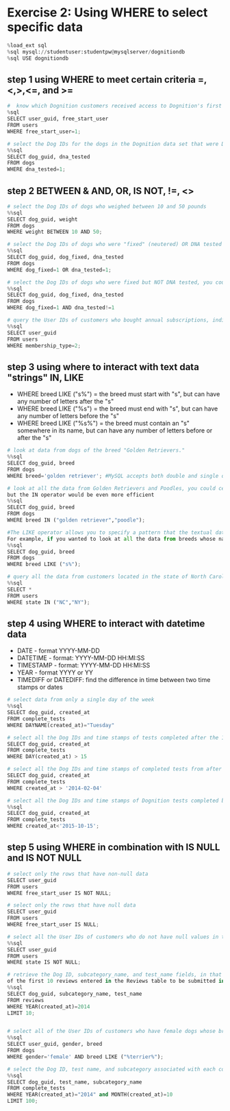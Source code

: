 # Exercise 2: Using WHERE to select specific data

```python
%load_ext sql
%sql mysql://studentuser:studentpw@mysqlserver/dognitiondb
%sql USE dognitiondb
```

## step 1 using WHERE to meet certain criteria =,<,>,<=, and >=
```python
#  know which Dognition customers received access to Dognition's first four tests for free. These customers have a 1 in the "free_start_user" column of the users table
%sql 
SELECT user_guid, free_start_user
FROM users
WHERE free_start_user=1;

# select the Dog IDs for the dogs in the Dognition data set that were DNA tested (these should have a 1 in the dna_tested field of the dogs table
%%sql
SELECT dog_guid, dna_tested
FROM dogs
WHERE dna_tested=1;
```

## step 2 BETWEEN & AND, OR, IS NOT, !=, <>
```python
# select the Dog IDs of dogs who weighed between 10 and 50 pounds
%%sql
SELECT dog_guid, weight
FROM dogs
WHERE weight BETWEEN 10 AND 50;

# select the Dog IDs of dogs who were "fixed" (neutered) OR DNA tested
%%sql
SELECT dog_guid, dog_fixed, dna_tested
FROM dogs
WHERE dog_fixed=1 OR dna_tested=1;

# select the Dog IDs of dogs who were fixed but NOT DNA tested, you could query:
%%sql
SELECT dog_guid, dog_fixed, dna_tested
FROM dogs
WHERE dog_fixed=1 AND dna_tested!=1

# query the User IDs of customers who bought annual subscriptions, indicated by a "2" in the membership_type field of the users table
%%sql
SELECT user_guid
FROM users
WHERE membership_type=2;
```

## step 3 using where to interact with text data "strings" **IN**, **LIKE**
* WHERE breed LIKE ("s%") = the breed must start with "s", but can have any number of letters after the "s"
* WHERE breed LIKE ("%s") = the breed must end with "s", but can have any number of letters before the "s"
* WHERE breed LIKE ("%s%") = the breed must contain an "s" somewhere in its name, but can have any number of letters before or after the "s"

```python
# look at data from dogs of the breed "Golden Retrievers." 
%%sql
SELECT dog_guid, breed
FROM dogs
WHERE breed='golden retriever'; #MySQL accepts both double and single quotation marks

# look at all the data from Golden Retrievers and Poodles, you could certainly use the OR operator, 
but the IN operator would be even more efficient 
%%sql
SELECT dog_guid, breed
FROM dogs
WHERE breed IN ("golden retriever","poodle");

#The LIKE operator allows you to specify a pattern that the textual data you query has to match. 
For example, if you wanted to look at all the data from breeds whose names started with "s"
%%sql
SELECT dog_guid, breed
FROM dogs
WHERE breed LIKE ("s%");

# query all the data from customers located in the state of North Carolina (abbreviated "NC") or New York (abbreviated "NY")? 
%%sql
SELECT *
FROM users
WHERE state IN ("NC","NY");
```

## step 4 using WHERE to interact with datetime data
* DATE - format YYYY-MM-DD
* DATETIME - format: YYYY-MM-DD HH:MI:SS
* TIMESTAMP - format: YYYY-MM-DD HH:MI:SS
* YEAR - format YYYY or YY
* TIMEDIFF or DATEDIFF: find the difference in time between two time stamps or dates

```python
# select data from only a single day of the week
%%sql
SELECT dog_guid, created_at
FROM complete_tests
WHERE DAYNAME(created_at)="Tuesday"

# select all the Dog IDs and time stamps of tests completed after the 15 of every month with this command that extracts the "DAY" date part out of each time stamp:
SELECT dog_guid, created_at
FROM complete_tests
WHERE DAY(created_at) > 15

# select all the Dog IDs and time stamps of completed tests from after February 4, 2014 by treating date entries as text clauses 
SELECT dog_guid, created_at
FROM complete_tests
WHERE created_at > '2014-02-04'

# select all the Dog IDs and time stamps of Dognition tests completed before October 15, 2015 
%%sql
SELECT dog_guid, created_at
FROM complete_tests
WHERE created_at<'2015-10-15';
```

## step 5 using WHERE in combination with IS NULL and IS NOT NULL

```python
# select only the rows that have non-null data
SELECT user_guid
FROM users
WHERE free_start_user IS NOT NULL;

# select only the rows that have null data 
SELECT user_guid
FROM users
WHERE free_start_user IS NULL;

# select all the User IDs of customers who do not have null values in the State field of their demographic information 
%%sql
SELECT user_guid
FROM users
WHERE state IS NOT NULL;

# retrieve the Dog ID, subcategory_name, and test_name fields, in that order, 
of the first 10 reviews entered in the Reviews table to be submitted in 2014?
%%sql
SELECT dog_guid, subcategory_name, test_name
FROM reviews
WHERE YEAR(created_at)=2014
LIMIT 10;


# select all of the User IDs of customers who have female dogs whose breed includes the word "terrier" somewhere in its name 
%%sql
SELECT user_guid, gender, breed
FROM dogs
WHERE gender='female' AND breed LIKE ("%terrier%");

# select the Dog ID, test name, and subcategory associated with each completed test for the first 100 tests entered in October, 2014?
%%sql
SELECT dog_guid, test_name, subcategory_name
FROM complete_tests
WHERE YEAR(created_at)="2014" and MONTH(created_at)=10
LIMIT 100;
```
